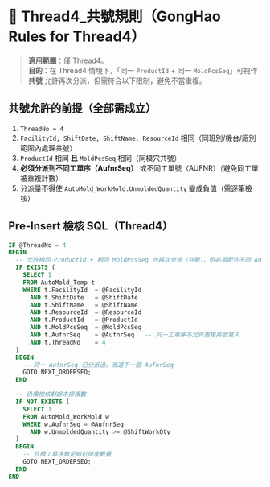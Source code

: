 # 📑 Thread4_共號規則（GongHao Rules for Thread4）

> **適用範圍**：僅 Thread4。  
> **目的**：在 Thread4 情境下，「同一 `ProductId` + 同一 `MoldPcsSeq`」可視作 **共號** 允許再次分派，但需符合以下限制，避免不當重複。

## 共號允許的前提（全部需成立）
1. `ThreadNo = 4`
2. `FacilityId, ShiftDate, ShiftName, ResourceId` 相同（同班別/機台/廠別範圍內處理共號）
3. `ProductId` 相同 **且** `MoldPcsSeq` 相同（同模穴共號）
4. **必須分派到不同工單序（AufnrSeq）** 或不同工單號（AUFNR）（避免同工單被重複計數）
5. 分派量不得使 `AutoMold_WorkMold.UnmoldedQuantity` 變成負值（需逐筆檢核）

## Pre-Insert 檢核 SQL（Thread4）
```sql
IF @ThreadNo = 4
BEGIN
  -- 允許相同 ProductId + 相同 MoldPcsSeq 的再次分派（共號），但必須配合不同 AufnrSeq
  IF EXISTS (
    SELECT 1
    FROM AutoMold_Temp t
    WHERE t.FacilityId  = @FacilityId
      AND t.ShiftDate   = @ShiftDate
      AND t.ShiftName   = @ShiftName
      AND t.ResourceId  = @ResourceId
      AND t.ProductId   = @ProductId
      AND t.MoldPcsSeq  = @MoldPcsSeq
      AND t.AufnrSeq    = @AufnrSeq   -- 同一工單序不允許重複共號寫入
      AND t.ThreadNo    = 4
  )
  BEGIN
    -- 同一 AufnrSeq 已分派過，改選下一個 AufnrSeq
    GOTO NEXT_ORDERSEQ;
  END

  -- 仍需檢核剩餘未排模數
  IF NOT EXISTS (
    SELECT 1
    FROM AutoMold_WorkMold w
    WHERE w.AufnrSeq = @AufnrSeq
      AND w.UnmoldedQuantity >= @ShiftWorkQty
  )
  BEGIN
    -- 目標工單序無足夠可排產數量
    GOTO NEXT_ORDERSEQ;
  END
END
```
